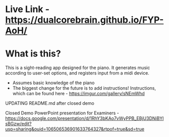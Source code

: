 # Live Link - https://dualcorebrain.github.io/FYP-AoH/

# What is this?
This is a sight-reading app designed for the piano. It generates music according to user-set options, and registers input from a midi device. 

- Assumes basic knowledge of the piano
- The biggest change for the future is to add instructions! Instructions, which can be found here - https://imgur.com/gallery/sNEmWhd


UPDATING README.md after closed demo

Closed Demo PowerPoint presentation for Examiners - https://docs.google.com/presentation/d/1RhY3bKAo7vWyPPB_EBjU3DNiBYlsBGzw/edit?usp=sharing&ouid=106506536901633764327&rtpof=true&sd=true
